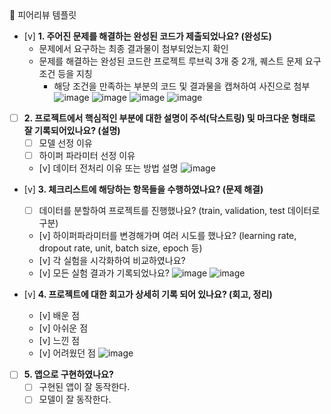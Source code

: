 <aside>
🤔 피어리뷰 템플릿

- [v]  **1. 주어진 문제를 해결하는 완성된 코드가 제출되었나요? (완성도)**
    - 문제에서 요구하는 최종 결과물이 첨부되었는지 확인
    - 문제를 해결하는 완성된 코드란 프로젝트 루브릭 3개 중 2개, 
    퀘스트 문제 요구조건 등을 지칭
        - 해당 조건을 만족하는 부분의 코드 및 결과물을 캡쳐하여 사진으로 첨부
   ![image](https://github.com/user-attachments/assets/fea1bbed-a427-4e41-969a-b9dbc08f4703)
   ![image](https://github.com/user-attachments/assets/0e53865d-e81e-4436-9ad9-6cee77d04008)
   ![image](https://github.com/user-attachments/assets/286eabb4-69f7-4b2b-83e3-0fe0f7dc75a7)
   ![image](https://github.com/user-attachments/assets/28638937-f04f-4562-8fd6-fa304e9a5922)


- [ ]  **2. 프로젝트에서 핵심적인 부분에 대한 설명이 주석(닥스트링) 및 마크다운 형태로 잘 기록되어있나요? (설명)**
    - [ ]  모델 선정 이유
    - [ ]  하이퍼 파라미터 선정 이유
    - [v]  데이터 전처리 이유 또는 방법 설명
     ![image](https://github.com/user-attachments/assets/a14d27db-f785-4b0b-9034-2871c19ed77b)

- [v]  **3. 체크리스트에 해당하는 항목들을 수행하였나요? (문제 해결)**
    - [ ]  데이터를 분할하여 프로젝트를 진행했나요? (train, validation, test 데이터로 구분)
    - [v]  하이퍼파라미터를 변경해가며 여러 시도를 했나요? (learning rate, dropout rate, unit, batch size, epoch 등)
    - [v]  각 실험을 시각화하여 비교하였나요?
    - [v]  모든 실험 결과가 기록되었나요?
    ![image](https://github.com/user-attachments/assets/203f729b-c9ec-47b1-8c8b-c78d75f395c5)
    ![image](https://github.com/user-attachments/assets/05aba0ca-2012-4823-9d42-adc1e22b63f3)


- [v]  **4. 프로젝트에 대한 회고가 상세히 기록 되어 있나요? (회고, 정리)**
    - [v]  배운 점
    - [v]  아쉬운 점
    - [v]  느낀 점
    - [v]  어려웠던 점
    ![image](https://github.com/user-attachments/assets/46ef5aef-9340-41e0-bbcf-5e6962880c83)


- [ ]  **5.  앱으로 구현하였나요?**
    - [ ]  구현된 앱이 잘 동작한다.
    - [ ]  모델이 잘 동작한다.
</aside>

